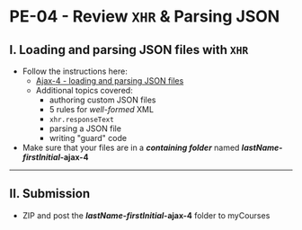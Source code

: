 # PE-04 - Review `XHR` & Parsing JSON

## I. Loading and parsing JSON files with `XHR`

- Follow the instructions here:
  - [Ajax-4 - loading and parsing JSON files](https://github.com/tonethar/IGME-330-Master/blob/master/notes/HW-ajax-4.md)
  - Additional topics covered:
    - authoring custom JSON files
    - 5 rules for *well-formed* XML
    - `xhr.responseText`
    - parsing a JSON file
    - writing "guard" code
- Make sure that your files are in a ***containing folder*** named  ***lastName-firstInitial*-ajax-4**

<hr>

## II. Submission
- ZIP and post the ***lastName-firstInitial*-ajax-4** folder to myCourses
